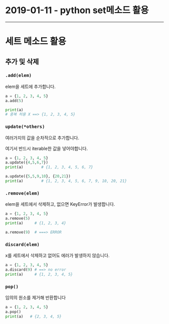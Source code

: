 # 2019-01-11 - python set메소드 활용

------

# 세트 메소드 활용

## 추가 및 삭제

### `.add(elem)`

elem을 세트에 추가합니다. 

```python
a = {1, 2, 3, 4, 5}
a.add(5)

print(a)
# 중복 허용 X ==> {1, 2, 3, 4, 5}
```



### `update(*others)`

여러가지의 값을 순차적으로 추가합니다.

여기서 반드시 iterable한 값을 넣어야합니다.

```python
a = {1, 2, 3, 4, 5}
a.update({4,5,6,7})
print(a) 		# {1, 2, 3, 4, 5, 6, 7}

a.update({5,5,9,10}, {20,21})
print(a) 		# {1, 2, 3, 4, 5, 6, 7, 9, 10, 20, 21}
```



### `.remove(elem)`

elem을 세트에서 삭제하고, 없으면 KeyError가 발생합니다. 

```python
a = {1, 2, 3, 4, 5}
a.remove(5)
print(a)     # {1, 2, 3, 4}

a.remove(9)  # ===> ERROR

```



### `discard(elem)`

x를 세트에서 삭제하고 없어도 에러가 발생하지 않습니다.

```python
a = {1, 2, 3, 4, 5}
a.discard(9) # ==> no error
print(a)     # {1, 2, 3, 4, 5}  
```



### `pop()`

임의의 원소를 제거해 반환합니다

```python
a = {1, 2, 3, 4, 5}
a.pop()
print(a)   # {2, 3, 4, 5}

```

